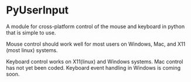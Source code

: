 PyUserInput
===========

A module for cross-platform control of the mouse and keyboard in python that is simple to use.

Mouse control should work well for most users on Windows, Mac, and X11 (most linux) systems.

Keyboard control works on X11(linux) and Windows systems. Mac control has not yet been coded. Keyboard event handling in Windows is coming soon.
